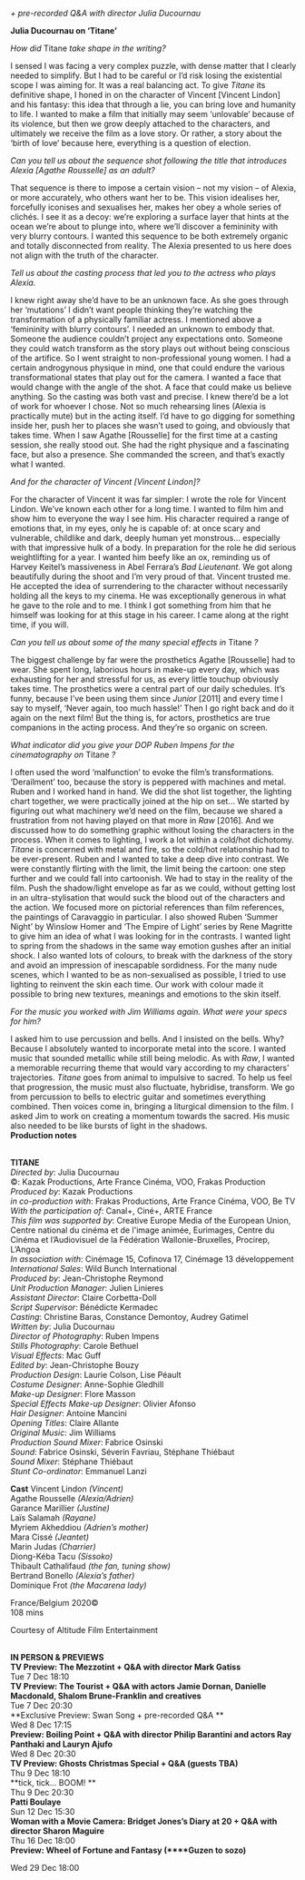 
_+ pre-recorded Q&A with director Julia Ducournau_

**Julia Ducournau on ‘Titane’**

_How did_ Titane _take shape in the writing?_

I sensed I was facing a very complex puzzle, with dense matter that I clearly needed to simplify. But I had to be careful or I’d risk losing the existential scope I was aiming for. It was a real balancing act. To give _Titane_ its definitive shape, I honed in on the character of Vincent [Vincent Lindon] and his fantasy: this idea that through a lie, you can bring love and humanity to life. I wanted to make a film that initially may seem ‘unlovable’ because of its violence, but then we grow deeply attached to the characters, and ultimately we receive the film as a love story. Or rather, a story about the ‘birth of love’ because here, everything is a question of election.

_Can you tell us about the sequence shot following the title that introduces Alexia [Agathe Rousselle] as an adult?_

That sequence is there to impose a certain vision – not my vision – of Alexia, or more accurately, who others want her to be. This vision idealises her, forcefully iconises and sexualises her, makes her obey a whole series of clichés. I see it as a decoy: we’re exploring a surface layer that hints at the ocean we’re about to plunge into, where we’ll discover a femininity with very blurry contours.  I wanted this sequence to be both extremely organic and totally disconnected from reality. The Alexia presented to us here does not align with the truth of  the character.

_Tell us about the casting process that led you to the actress who plays Alexia._

I knew right away she’d have to be an unknown face. As she goes through her ‘mutations’ I didn’t want people thinking they’re watching the transformation of a physically familiar actress. I mentioned above a ‘femininity with blurry contours’. I needed an unknown to embody that. Someone the audience couldn’t project any expectations onto. Someone they could watch transform as the story plays out without being conscious of the artifice. So I went straight to non-professional young women. I had a certain androgynous physique in mind, one that could endure the various transformational states that play out for the camera. I wanted a face that would change with the angle of the shot.  A face that could make us believe anything. So the casting was both vast and precise. I knew there’d be a lot of work for whoever I chose. Not so much rehearsing lines (Alexia is practically mute) but in the acting itself. I’d have to go digging for something inside her, push her to places she wasn’t used to going, and obviously that takes time. When I saw Agathe [Rousselle] for the first time at a casting session, she really stood out. She had the right physique and a fascinating face, but also a presence. She commanded the screen, and that’s exactly what I wanted.

_And for the character of Vincent [Vincent Lindon]?_

For the character of Vincent it was far simpler: I wrote the role for Vincent Lindon. We’ve known each other for a long time. I wanted to film him and show him to everyone the way I see him. His character required a range of emotions that, in my eyes, only he is capable of: at once scary and vulnerable, childlike and dark, deeply human yet monstrous... especially with that impressive hulk of a body. In preparation for the role he did serious weightlifting for a year. I wanted him beefy like an ox, reminding us of Harvey Keitel’s massiveness in Abel Ferrara’s _Bad Lieutenant_. We got along beautifully during the shoot and I’m very proud of that. Vincent trusted me. He accepted the idea of surrendering to the character without necessarily holding all the keys to my cinema. He was exceptionally generous in what he gave to the role and to me. I think I got something from him that he himself was looking for at this stage in his career. I came along at the right time, if you will.

_Can you tell us about some of the many special effects in_ Titane _?_

The biggest challenge by far were the prosthetics Agathe [Rousselle] had to wear. She spent long, laborious hours in make-up every day, which was exhausting for her and stressful for us, as every little touchup obviously takes time. The prosthetics were a central part of our daily schedules. It’s funny, because I’ve been using them since _Junior_ [2011] and every time I say to myself, ‘Never again, too much hassle!’ Then I go right back and do it again on the next film! But the thing is, for actors, prosthetics are true companions in the acting process. And they’re so organic on screen.

_What indicator did you give your DOP Ruben Impens for the cinematography on_ Titane _?_

I often used the word ‘malfunction’ to evoke the film’s transformations. ‘Derailment’ too, because the story is peppered with machines and metal. Ruben and I worked hand in hand. We did the shot list together, the lighting chart together, we were practically joined at the hip on set... We started by figuring out what machinery we’d need on the film, because we shared a frustration from not having played on that more in _Raw_ [2016]. And we discussed how to do something graphic without losing the characters in the process. When it comes to lighting, I work a lot within a cold/hot dichotomy. _Titane_ is concerned with metal and fire, so the cold/hot relationship had to be ever-present. Ruben and I wanted to take a deep dive into contrast. We were constantly flirting with the limit, the limit being the cartoon: one step further and we could fall into cartoonish. We had to stay in the reality of the film. Push the shadow/light envelope as far as we could, without getting lost in an ultra-stylisation that would suck the blood out of the characters and the action.  We focused more on pictorial references than film references, the paintings of Caravaggio in particular. I also showed Ruben ‘Summer Night’ by Winslow Homer and ‘The Empire of Light’ series by Rene Magritte to give him an idea of what I was looking for in the contrasts. I wanted light to spring from the shadows in the same way emotion gushes after an initial shock. I also wanted lots of colours, to break with the darkness of the story and avoid an impression of inescapable sordidness. For the many nude scenes, which I wanted to be as non-sexualised as possible, I tried to use lighting to reinvent the skin each time. Our work with colour made it possible to bring new textures, meanings and emotions to the skin itself.

_For the music you worked with Jim Williams again. What were your specs  for him?_

I asked him to use percussion and bells. And I insisted on the bells. Why? Because I absolutely wanted to incorporate metal into the score. I wanted music that sounded metallic while still being melodic. As with _Raw_, I wanted a memorable recurring theme that would vary according to my characters’ trajectories. _Titane_ goes from animal to impulsive to sacred. To help us feel that progression, the music must also fluctuate, hybridise, transform. We go from percussion to bells to electric guitar and sometimes everything combined.  Then voices come in, bringing a liturgical dimension to the film. I asked Jim to work on creating a momentum towards the sacred. His music also needed to be like bursts of light in the shadows.  
**Production notes**
<br><br>

**TITANE**  
_Directed by_: Julia Ducournau  
©: Kazak Productions, Arte France Cinéma,  VOO, Frakas Production  
_Produced by_: Kazak Productions  
_in co-production with_: Frakas Productions,  Arte France Cinéma, VOO, Be TV  
_With the participation of_: Canal+, Ciné+,  ARTE France  
_This film was supported by_:  Creative Europe Media of the European Union, Centre national du cinéma et de l'image animée, Eurimages, Centre du Cinéma et l’Audiovisuel de la Fédération Wallonie-Bruxelles, Procirep, L’Angoa  
_In association with_: Cinémage 15, Cofinova 17, Cinémage 13 développement  
_International Sales_: Wild Bunch International  
_Produced by_: Jean-Christophe Reymond  
_Unit Production Manager_: Julien Linieres  
_Assistant Director_: Claire Corbetta-Doll  
_Script Supervisor_: Bénédicte Kermadec  
_Casting_: Christine Baras, Constance Demontoy, Audrey Gatimel  
_Written by_: Julia Ducournau  
_Director of Photography_: Ruben Impens  
_Stills Photography_: Carole Bethuel  
_Visual Effects_: Mac Guff  
_Edited by_: Jean-Christophe Bouzy  
_Production Design_: Laurie Colson, Lise Péault  
_Costume Designer_: Anne-Sophie Gledhill  
_Make-up Designer_: Flore Masson  
_Special Effects Make-up Designer_: Olivier Afonso  
_Hair Designer_: Antoine Mancini  
_Opening Titles_: Claire Allante  
_Original Music_: Jim Williams  
_Production Sound Mixer_: Fabrice Osinski  
_Sound_: Fabrice Osinski, Séverin Favriau,  Stéphane Thiébaut  
_Sound Mixer_: Stéphane Thiébaut  
_Stunt Co-ordinator_: Emmanuel Lanzi

**Cast**
Vincent Lindon _(Vincent)_  
Agathe Rousselle _(Alexia/Adrien)_  
Garance Marillier _(Justine)_  
Laïs Salamah _(Rayane)_  
Myriem Akheddiou _(Adrien’s mother)_  
Mara Cissé _(Jeantet)_  
Marin Judas _(Charrier)_  
Diong-Kéba Tacu _(Sissoko)_  
Thibault Cathalifaud _(the fan, tuning show)_  
Bertrand Bonello _(Alexia’s father)_  
Dominique Frot _(the Macarena lady)_

France/Belgium 2020©  
108 mins

Courtesy of Altitude Film Entertainment
<br><br>

**IN PERSON & PREVIEWS**<br>
**TV Preview: The Mezzotint + Q&A with  director Mark Gatiss**<br>
Tue 7 Dec 18:10<br>
**TV Preview: The Tourist + Q&A with actors Jamie Dornan, Danielle Macdonald, Shalom Brune-Franklin and creatives**<br>
Tue 7 Dec 20:30<br>
**Exclusive Preview: Swan Song + pre-recorded Q&A **<br>
Wed 8 Dec 17:15<br>
**Preview: Boiling Point + Q&A with director  Philip Barantini and actors Ray Panthaki and Lauryn Ajufo**<br>
Wed 8 Dec 20:30<br>
**TV Preview: Ghosts Christmas Special + Q&A (guests TBA)**<br>
Thu 9 Dec 18:10<br>
**tick, tick… BOOM! **<br>
Thu 9 Dec 20:30<br>
**Patti Boulaye**<br>
Sun 12 Dec 15:30<br>
**Woman with a Movie Camera: Bridget Jones’s Diary at 20 + Q&A with director Sharon Maguire**<br>
Thu 16 Dec 18:00<br>
**Preview: Wheel of Fortune and Fantasy  (****Guzen to sozo)**<br>

Wed 29 Dec 18:00<br>
<br>
<!--stackedit_data:
eyJoaXN0b3J5IjpbLTEzNTk5Mjg1MjNdfQ==
-->